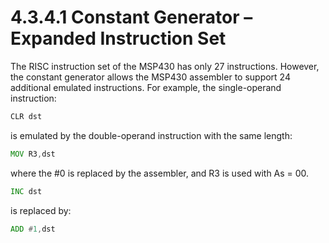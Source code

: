 # 4.3.4.1 Constant Generator – Expanded Instruction Set

The RISC instruction set of the MSP430 has only 27 instructions. However, the constant generator allows the MSP430 assembler to support 24 additional emulated instructions. For example, the single-operand instruction:

```asm
CLR dst
```

is emulated by the double-operand instruction with the same length:

```asm
MOV R3,dst
```

where the #0 is replaced by the assembler, and R3 is used with As = 00.

```asm
INC dst
```

is replaced by:

```asm
ADD #1,dst
```
